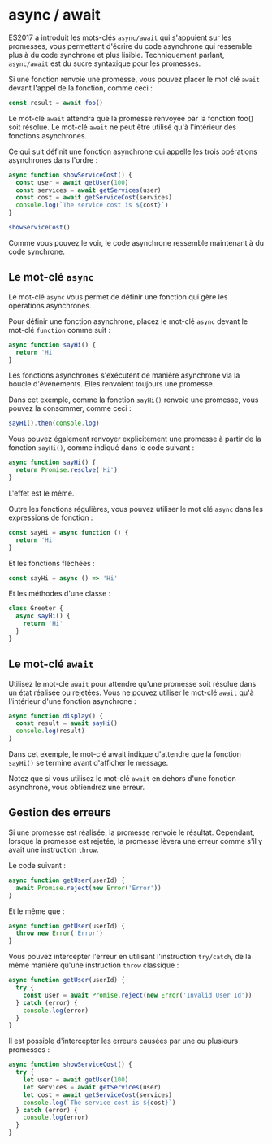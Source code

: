 # async / await

ES2017 a introduit les mots-clés `async/await` qui s'appuient sur les promesses, vous permettant d'écrire du code asynchrone qui ressemble plus à du code synchrone et plus lisible. Techniquement parlant, `async/await` est du sucre syntaxique pour les promesses.

Si une fonction renvoie une promesse, vous pouvez placer le mot clé `await` devant l'appel de la fonction, comme ceci :

```js
const result = await foo()
```

Le mot-clé `await` attendra que la promesse renvoyée par la fonction foo() soit résolue. Le mot-clé `await` ne peut être utilisé qu'à l'intérieur des fonctions asynchrones.

Ce qui suit définit une fonction asynchrone qui appelle les trois opérations asynchrones dans l'ordre :

```js
async function showServiceCost() {
  const user = await getUser(100)
  const services = await getServices(user)
  const cost = await getServiceCost(services)
  console.log(`The service cost is ${cost}`)
}

showServiceCost()
```

Comme vous pouvez le voir, le code asynchrone ressemble maintenant à du code synchrone.

## Le mot-clé `async`

Le mot-clé `async` vous permet de définir une fonction qui gère les opérations asynchrones.

Pour définir une fonction asynchrone, placez le mot-clé `async` devant le mot-clé `function` comme suit :

```js
async function sayHi() {
  return 'Hi'
}
```

Les fonctions asynchrones s'exécutent de manière asynchrone via la boucle d'événements. Elles renvoient toujours une promesse.

Dans cet exemple, comme la fonction `sayHi()` renvoie une promesse, vous pouvez la consommer, comme ceci :

```js
sayHi().then(console.log)
```

Vous pouvez également renvoyer explicitement une promesse à partir de la fonction `sayHi()`, comme indiqué dans le code suivant :

```js
async function sayHi() {
  return Promise.resolve('Hi')
}
```

L'effet est le même.

Outre les fonctions régulières, vous pouvez utiliser le mot clé `async` dans les expressions de fonction :

```js
const sayHi = async function () {
  return 'Hi'
}
```

Et les fonctions fléchées :

```js
const sayHi = async () => 'Hi'
```

Et les méthodes d'une classe :

```js
class Greeter {
  async sayHi() {
    return 'Hi'
  }
}
```

## Le mot-clé `await`

Utilisez le mot-clé `await` pour attendre qu'une promesse soit résolue dans un état réalisée ou rejetées. Vous ne pouvez utiliser le mot-clé `await` qu'à l'intérieur d'une fonction asynchrone :

```js
async function display() {
  const result = await sayHi()
  console.log(result)
}
```

Dans cet exemple, le mot-clé await indique d'attendre que la fonction `sayHi()` se termine avant d'afficher le message.

Notez que si vous utilisez le mot-clé `await` en dehors d'une fonction asynchrone, vous obtiendrez une erreur.

## Gestion des erreurs

Si une promesse est réalisée, la promesse renvoie le résultat. Cependant, lorsque la promesse est rejetée, la promesse lèvera une erreur comme s'il y avait une instruction `throw`.

Le code suivant :

```js
async function getUser(userId) {
  await Promise.reject(new Error('Error'))
}
```

Et le même que :

```js
async function getUser(userId) {
  throw new Error('Error')
}
```

Vous pouvez intercepter l'erreur en utilisant l'instruction `try/catch`, de la même manière qu'une instruction `throw` classique :

```js
async function getUser(userId) {
  try {
    const user = await Promise.reject(new Error('Invalid User Id'))
  } catch (error) {
    console.log(error)
  }
}
```

Il est possible d'intercepter les erreurs causées par une ou plusieurs promesses :

```js
async function showServiceCost() {
  try {
    let user = await getUser(100)
    let services = await getServices(user)
    let cost = await getServiceCost(services)
    console.log(`The service cost is ${cost}`)
  } catch (error) {
    console.log(error)
  }
}
```
